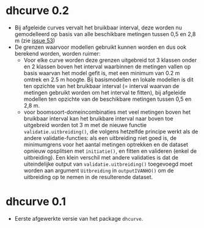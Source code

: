 # dhcurve 0.2

* Bij afgeleide curves vervalt het bruikbaar interval, deze worden nu
  gemodelleerd op basis van alle beschikbare metingen tussen 0,5 en 2,8 m
  (zie [issue 53](https://github.com/inbo/dhcurve/issues/53#issuecomment-1109585295))
* De grenzen waarvoor modellen gebruikt kunnen worden en dus ook berekend
  worden, worden ruimer:
    * Voor elke curve worden deze grenzen uitgebreid tot 3 klassen onder en 2
      klassen boven het interval waarbinnen de metingen vallen op basis waarvan
      het model gefit is, met een minimum van 0.2 m omtrek en 2.5 m hoogte.
      Bij basismodellen en lokale modellen is dit ten opzichte van het bruikbaar
      interval (= interval waarvan de metingen gebruikt worden om het interval
      te fitten),
      bij afgeleide modellen ten opzichte van de beschikbare metingen tussen
      0,5 en 2,8 m.
    * voor boomsoort-domeincombinaties met veel metingen boven het bruikbaar
      interval kan het bruikbare interval naar boven toe uitgebreid worden tot
      3 m met de nieuwe functie `validatie.uitbreiding()`, die volgens hetzelfde
      principe werkt als de andere validatie-functies: als een uitbreiding niet
      goed is, de minimumgrens voor het aantal metingen optrekken en de dataset
      opnieuw opsplitsen met `initiatie()`, en fitten en valideren (enkel de
      uitbreiding).
      Een klein verschil met andere validaties is dat de uiteindelijke output
      van `validatie.uitbreiding()` toegevoegd moet worden aan argument
      `Uitbreiding` in `outputIVANHO()` om de uitbreiding op te nemen in de
      resulterende dataset.

# dhcurve 0.1

* Eerste afgewerkte versie van het package `dhcurve`.
